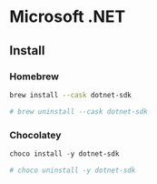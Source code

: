# Microsoft .NET

## Install

### Homebrew

```sh
brew install --cask dotnet-sdk

# brew uninstall --cask dotnet-sdk
```

### Chocolatey

```ps1
choco install -y dotnet-sdk

# choco uninstall -y dotnet-sdk
```
